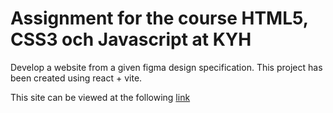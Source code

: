 # Assignment for the course HTML5, CSS3 och Javascript at KYH

Develop a website from a given figma design specification. This project has been created using
react + vite.

This site can be viewed at the following [link](https://silicon-kimmo-ahola.vercel.app/)